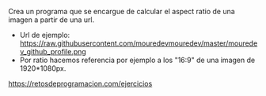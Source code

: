    Crea un programa que se encargue de calcular el aspect ratio de una imagen a partir de una url.
   - Url de ejemplo: https://raw.githubusercontent.com/mouredevmouredev/master/mouredev_github_profile.png
   - Por ratio hacemos referencia por ejemplo a los "16:9" de una imagen de 1920*1080px.

https://retosdeprogramacion.com/ejercicios
